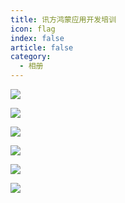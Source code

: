 ```yaml
---
title: 讯方鸿蒙应用开发培训
icon: flag
index: false
article: false
category:
  - 相册
---
```


![](https://drawing-bed-1317825917.cos.ap-chengdu.myqcloud.com/OpenSourceClub/xunfang/%E5%BC%80%E6%BA%90%E9%B8%BF%E8%92%99%E5%9F%B9%E8%AE%AD1.jpg)

![](https://drawing-bed-1317825917.cos.ap-chengdu.myqcloud.com/OpenSourceClub/xunfang/%E5%BC%80%E6%BA%90%E9%B8%BF%E8%92%99%E5%9F%B9%E8%AE%AD2.jpg)

![](https://drawing-bed-1317825917.cos.ap-chengdu.myqcloud.com/OpenSourceClub/xunfang/%E5%BC%80%E6%BA%90%E9%B8%BF%E8%92%99%E5%9F%B9%E8%AE%AD4.jpg)

![](https://drawing-bed-1317825917.cos.ap-chengdu.myqcloud.com/OpenSourceClub/xunfang/%E5%BC%80%E6%BA%90%E9%B8%BF%E8%92%99%E5%9F%B9%E8%AE%AD5.jpg)

![](https://drawing-bed-1317825917.cos.ap-chengdu.myqcloud.com/OpenSourceClub/xunfang/%E5%BC%80%E6%BA%90%E9%B8%BF%E8%92%99%E5%9F%B9%E8%AE%AD6.jpg)

![](https://drawing-bed-1317825917.cos.ap-chengdu.myqcloud.com/OpenSourceClub/xunfang/%E5%BC%80%E6%BA%90%E9%B8%BF%E8%92%99%E5%9F%B9%E8%AE%AD6.jpg)